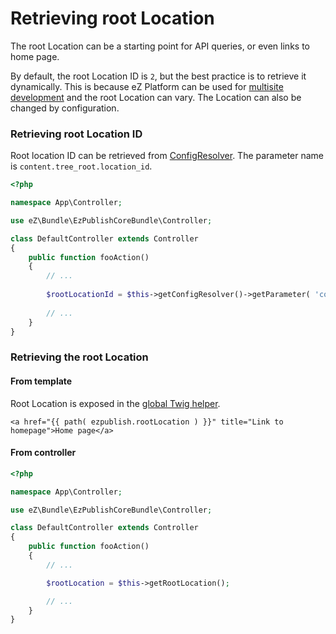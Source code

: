 # Retrieving root Location

The root Location can be a starting point for API queries, or even links to home page.

By default, the root Location ID is `2`, but the best practice is to retrieve it dynamically.
This is because eZ Platform can be used for [multisite development](multisite.md) and the root Location can vary.
The Location can also be changed by configuration.

### Retrieving root Location ID

Root location ID can be retrieved from [ConfigResolver](configuration.md#dynamic-configuration-with-the-configresolver).
The parameter name is `content.tree_root.location_id`.

``` php
<?php

namespace App\Controller;

use eZ\Bundle\EzPublishCoreBundle\Controller;

class DefaultController extends Controller
{
    public function fooAction()
    {
        // ...
 
        $rootLocationId = $this->getConfigResolver()->getParameter( 'content.tree_root.location_id' );
 
        // ...
    }
}
```

### Retrieving the root Location

#### From template

Root Location is exposed in the [global Twig helper](content_rendering.md#twig-helper).

``` html+twig
<a href="{{ path( ezpublish.rootLocation ) }}" title="Link to homepage">Home page</a>
```

#### From controller

``` php
<?php

namespace App\Controller;

use eZ\Bundle\EzPublishCoreBundle\Controller;

class DefaultController extends Controller
{
    public function fooAction()
    {
        // ...

        $rootLocation = $this->getRootLocation();

        // ...
    }
}
```
